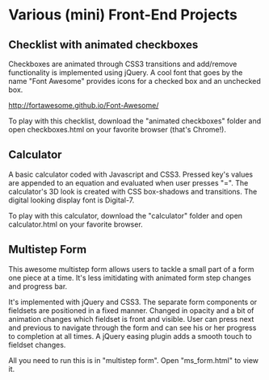 Various (mini) Front-End Projects
=================

Checklist with animated checkboxes
--------------
Checkboxes are animated through CSS3 transitions and add/remove functionality is implemented using jQuery. A cool font that goes by the name "Font Awesome" provides icons for a checked box and an unchecked box.

http://fortawesome.github.io/Font-Awesome/

To play with this checklist, download the "animated checkboxes" folder and open checkboxes.html on your favorite browser (that's Chrome!). 

Calculator
--------------
A basic calculator coded with Javascript and CSS3. Pressed key's values are appended to an equation and evaluated when user presses "=". The calculator's 3D look is created with CSS box-shadows and transitions. The digital looking display font is Digital-7.

To play with this calculator, download the "calculator" folder and open calculator.html on your favorite browser. 

Multistep Form
--------------
This awesome multistep form allows users to tackle a small part of a form one piece at a time. It's less imitidating with animated form step changes and progress bar. 

It's implemented with jQuery and CSS3. The separate form components or fieldsets are positioned in a fixed manner. Changed in opacity and a bit of animation changes which fieldset is front and visible. User can press next and previous to navigate through the form and can see his or her progress to completion at all times. A jQuery easing plugin adds a smooth touch to fieldset changes. 

All you need to run this is in "multistep form". Open "ms_form.html" to view it. 
